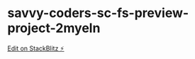 # savvy-coders-sc-fs-preview-project-2myeln

[Edit on StackBlitz ⚡️](https://stackblitz.com/edit/savvy-coders-sc-fs-preview-project-2myeln)